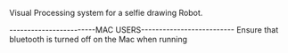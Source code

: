 Visual Processing system for a selfie drawing Robot. 

------------------------MAC USERS--------------------------
Ensure that bluetooth is turned off on the Mac when running 
